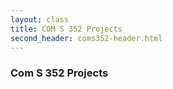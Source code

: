 ```yaml
---
layout: class
title: COM S 352 Projects
second_header: coms352-header.html
---
```


### Com S 352 Projects

